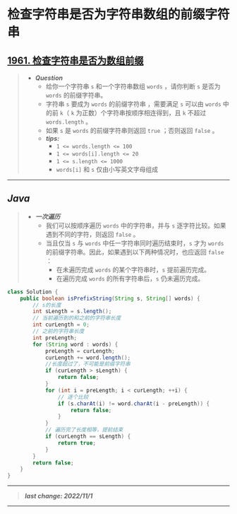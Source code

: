 # 检查字符串是否为字符串数组的前缀字符串

## [1961. 检查字符串是否为数组前缀](https://leetcode.cn/problems/check-if-string-is-a-prefix-of-array/)

> - ***Question***
>   - 给你一个字符串 `s` 和一个字符串数组 `words` ，请你判断 `s` 是否为 `words` 的前缀字符串。
>   - 字符串 `s` 要成为 `words` 的前缀字符串 ，需要满足 `s` 可以由 `words` 中的前 `k`（ `k` 为正数）个字符串按顺序相连得到，且 `k` 不超过 `words.length` 。
>   - 如果 `s` 是 `words` 的前缀字符串则返回 `true` ；否则返回 `false` 。
>   - ***tips:***
>     - `1 <= words.length <= 100`
>     - `1 <= words[i].length <= 20`
>     - `1 <= s.length <= 1000`
>     - `words[i]` 和 `s` 仅由小写英文字母组成

---

## *Java*

> - ***一次遍历***
>   - 我们可以按顺序遍历 `words` 中的字符串，并与 `s` 逐字符比较。如果遇到不同的字符，则返回 `false` 。
>   - 当且仅当 `s` 与 `words` 中任一字符串同时遍历结束时，`s` 才为 `words` 的前缀字符串。因此，如果遇到以下两种情况时，也应返回 `false` ：
>     - 在未遍历完成 `words` 的某个字符串时，`s` 提前遍历完成。
>     - 在遍历完成 `words` 的所有字符串后，`s` 仍未遍历完成。

```java
class Solution {
    public boolean isPrefixString(String s, String[] words) {
        // s的长度
        int sLength = s.length();
        // 当前遍历到的和之前的字符串长度
        int curLength = 0;
        // 之前的字符串长度
        int preLength;
        for (String word : words) {
            preLength = curLength;
            curLength += word.length();
            //长度超过了，不可能是前缀字符串
            if (curLength > sLength) {
                return false;
            }
            for (int i = preLength; i < curLength; ++i) {
                // 逐个比较
                if (s.charAt(i) != word.charAt(i - preLength)) {
                    return false;
                }
            }
            // 遍历完了长度相等，提前结束
            if (curLength == sLength) {
                return true;
            }
        }
        return false;
    }
}
```

---

> ***last change: 2022/11/1***

---
